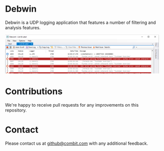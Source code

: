# Debwin
Debwin is a UDP logging application that features a number of filtering and analysis features.

![Debwin](https://github.com/combit/Debwin/blob/main/Images/Debwin4.png)

# Contributions
We're happy to receive pull requests for any improvements on this repository.

# Contact
Please contact us at [github@combit.com](mailto:github@combit.com) with any additional feedback.